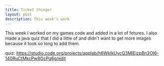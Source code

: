 ```yaml
---
title: Ticket thinger
layout: post
description: This week's work
---
```

This week I worked on my games code and added in a lot of fetures. I also made a java quiz that I did a little of and didn't want to get more images because it took so long to add them.




quiz: https://studio.code.org/projects/applab/h6WkIkUycQ3MIEjzpBn2OI6-140RuCtMkcPw8GcPg6g/edit